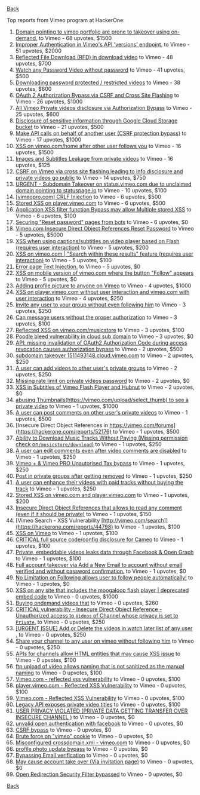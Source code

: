 [Back](../README.md)

Top reports from Vimeo program at HackerOne:

1. [Domain pointing to vimeo portfolio are prone to takeover using on-demand.](https://hackerone.com/reports/387307) to Vimeo - 68 upvotes, $1500
2. [Improper Authentication in Vimeo's API 'versions' endpoint.](https://hackerone.com/reports/328724) to Vimeo - 51 upvotes, $2000
3. [Reflected File Download (RFD) in download video](https://hackerone.com/reports/378941) to Vimeo - 48 upvotes, $700
4. [Watch any Password Video without password](https://hackerone.com/reports/155618) to Vimeo - 41 upvotes, $500
5. [Downloading password protected / restricted videos](https://hackerone.com/reports/145467) to Vimeo - 38 upvotes, $600
6. [OAuth 2 Authorization Bypass via CSRF and Cross Site Flashing](https://hackerone.com/reports/136582) to Vimeo - 26 upvotes, $1000
7. [All Vimeo Private videos disclosure via Authorization Bypass](https://hackerone.com/reports/137502) to Vimeo - 25 upvotes, $600
8. [Disclosure of sensitive information through Google Cloud Storage bucket](https://hackerone.com/reports/176013) to Vimeo - 21 upvotes, $500
9. [Make API calls on behalf of another user (CSRF protection bypass)](https://hackerone.com/reports/44146) to Vimeo - 17 upvotes, $1000
10. [XSS on vimeo.com/home after other user follows you](https://hackerone.com/reports/87854) to Vimeo - 16 upvotes, $1500
11. [Images and Subtitles Leakage from private videos](https://hackerone.com/reports/136850) to Vimeo - 16 upvotes, $125
12. [CSRF on Vimeo via cross site flashing leading to info disclosure and private videos go public](https://hackerone.com/reports/136481) to Vimeo - 14 upvotes, $750
13. [URGENT - Subdomain Takeover on status.vimeo.com due to unclaimed domain pointing to statuspage.io](https://hackerone.com/reports/49663) to Vimeo - 10 upvotes, $100
14. [[vimeopro.com] CRLF Injection](https://hackerone.com/reports/39181) to Vimeo - 6 upvotes, $500
15. [Stored XSS on player.vimeo.com](https://hackerone.com/reports/85488) to Vimeo - 6 upvotes, $500
16. [Application XSS filter function Bypass may allow Multiple stored XSS](https://hackerone.com/reports/44217) to Vimeo - 6 upvotes, $100
17. [Securing "Reset password" pages from bots](https://hackerone.com/reports/43807) to Vimeo - 6 upvotes, $0
18. [Vimeo.com Insecure Direct Object References Reset Password](https://hackerone.com/reports/42587) to Vimeo - 5 upvotes, $5000
19. [XSS when using captions/subtitles on video player based on Flash (requires user interaction)](https://hackerone.com/reports/88508) to Vimeo - 5 upvotes, $200
20. [XSS on vimeo.com | "Search within these results" feature (requires user interaction)](https://hackerone.com/reports/88105) to Vimeo - 5 upvotes, $100
21. [Error page Text Injection.](https://hackerone.com/reports/130914) to Vimeo - 5 upvotes, $0
22. [XSS on mobile version of vimeo.com where the button "Follow" appears](https://hackerone.com/reports/88088) to Vimeo - 5 upvotes, $0
23. [Adding profile picture to anyone on Vimeo](https://hackerone.com/reports/43617) to Vimeo - 4 upvotes, $1000
24. [XSS on player.vimeo.com without user interaction and vimeo.com with user interaction](https://hackerone.com/reports/96229) to Vimeo - 4 upvotes, $250
25. [Invite any user to your group without even following him](https://hackerone.com/reports/52707) to Vimeo - 3 upvotes, $250
26. [Can message users without the proper authorization](https://hackerone.com/reports/46113) to Vimeo - 3 upvotes, $100
27. [Reflected XSS on vimeo.com/musicstore](https://hackerone.com/reports/85615) to Vimeo - 3 upvotes, $100
28. [Poodle bleed vulnerability in cloud sub domain](https://hackerone.com/reports/44202) to Vimeo - 3 upvotes, $0
29. [API: missing invalidation of OAuth2 Authorization Code during access revocation causes authorization bypass](https://hackerone.com/reports/57603) to Vimeo - 2 upvotes, $500
30. [subdomain takeover 1511493148.cloud.vimeo.com](https://hackerone.com/reports/46954) to Vimeo - 2 upvotes, $250
31. [A user can add videos to other user's private groups](https://hackerone.com/reports/50786) to Vimeo - 2 upvotes, $250
32. [Missing rate limit on private videos password](https://hackerone.com/reports/124564) to Vimeo - 2 upvotes, $0
33. [XSS in Subtitles of Vimeo Flash Player and Hubnut](https://hackerone.com/reports/137023) to Vimeo - 2 upvotes, $0
34. [abusing Thumbnails(https://vimeo.com/upload/select_thumb) to see a private video](https://hackerone.com/reports/43850) to Vimeo - 1 upvotes, $1000
35. [A user can post comments on other user's private videos](https://hackerone.com/reports/50829) to Vimeo - 1 upvotes, $500
36. [Insecure Direct Object References in https://vimeo.com/forums](https://hackerone.com/reports/52176) to Vimeo - 1 upvotes, $500
37. [Ability to Download Music Tracks Without Paying (Missing permission check on`/musicstore/download`)](https://hackerone.com/reports/43770) to Vimeo - 1 upvotes, $250
38. [A user can edit comments even after video comments are disabled](https://hackerone.com/reports/50776) to Vimeo - 1 upvotes, $250
39. [Vimeo + &amp; Vimeo PRO Unautorised Tax bypass](https://hackerone.com/reports/49561) to Vimeo - 1 upvotes, $250
40. [Post in private groups after getting removed](https://hackerone.com/reports/51817) to Vimeo - 1 upvotes, $250
41. [A user can enhance their videos with paid tracks without buying the track](https://hackerone.com/reports/50941) to Vimeo - 1 upvotes, $250
42. [Stored XSS on vimeo.com and player.vimeo.com](https://hackerone.com/reports/87577) to Vimeo - 1 upvotes, $200
43. [Insecure Direct Object References that allows to read any comment (even if it should be private)](https://hackerone.com/reports/52181) to Vimeo - 1 upvotes, $150
44. [Vimeo Search - XSS Vulnerability [http://vimeo.com/search]](https://hackerone.com/reports/44798) to Vimeo - 1 upvotes, $100
45. [XSS on Vimeo](https://hackerone.com/reports/45484) to Vimeo - 1 upvotes, $100
46. [CRITICAL full source code/config disclosure for Cameo](https://hackerone.com/reports/43998) to Vimeo - 1 upvotes, $100
47. [Private, embeddable videos leaks data through Facebook &amp; Open Graph](https://hackerone.com/reports/121919) to Vimeo - 1 upvotes, $100
48. [Full account takeover via Add a New Email to account without email verified and without password confirmation.](https://hackerone.com/reports/45084) to Vimeo - 1 upvotes, $0
49. [No Limitation on Following allows user to follow people automatically!](https://hackerone.com/reports/43846) to Vimeo - 1 upvotes, $0
50. [XSS on any site that includes the moogaloop flash player | deprecated embed code](https://hackerone.com/reports/44512) to Vimeo - 0 upvotes, $1000
51. [Buying ondemand videos that](https://hackerone.com/reports/43602) to Vimeo - 0 upvotes, $260
52. [CRITICAL vulnerability - Insecure Direct Object Reference - Unauthorized access to `Videos` of Channel whose privacy is set to `Private`.](https://hackerone.com/reports/45960) to Vimeo - 0 upvotes, $250
53. [[URGENT ISSUE] Add or Delete the videos in watch later list of any user .](https://hackerone.com/reports/52982) to Vimeo - 0 upvotes, $250
54. [Share your channel to any user on vimeo without following him](https://hackerone.com/reports/52708) to Vimeo - 0 upvotes, $250
55. [APIs for channels allow HTML entities that may cause XSS issue](https://hackerone.com/reports/42702) to Vimeo - 0 upvotes, $100
56. [ftp upload of video allows naming that is not sanitized as the manual naming](https://hackerone.com/reports/45368) to Vimeo - 0 upvotes, $100
57. [Vimeo.com - reflected xss vulnerability](https://hackerone.com/reports/42584) to Vimeo - 0 upvotes, $100
58. [player.vimeo.com - Reflected XSS Vulnerability](https://hackerone.com/reports/43672) to Vimeo - 0 upvotes, $100
59. [Vimeo.com - Reflected XSS Vulnerability](https://hackerone.com/reports/42582) to Vimeo - 0 upvotes, $100
60. [Legacy API exposes private video titles](https://hackerone.com/reports/111386) to Vimeo - 0 upvotes, $100
61. [USER PRIVACY VIOLATED (PRIVATE DATA GETTING TRANSFER OVER INSECURE CHANNEL )](https://hackerone.com/reports/44056) to Vimeo - 0 upvotes, $0
62. [unvalid open authentication with facebook](https://hackerone.com/reports/44425) to Vimeo - 0 upvotes, $0
63. [CSRF bypass](https://hackerone.com/reports/45428) to Vimeo - 0 upvotes, $0
64. [Brute force on "vimeo" cookie](https://hackerone.com/reports/46109) to Vimeo - 0 upvotes, $0
65. [Misconfigured crossdomain.xml - vimeo.com](https://hackerone.com/reports/43070) to Vimeo - 0 upvotes, $0
66. [profile photo update bypass](https://hackerone.com/reports/43758) to Vimeo - 0 upvotes, $0
67. [Bypassing Email verification](https://hackerone.com/reports/49304) to Vimeo - 0 upvotes, $0
68. [May cause account take over (Via invitation page)](https://hackerone.com/reports/56182) to Vimeo - 0 upvotes, $0
69. [Open Redirection Security Filter bypassed](https://hackerone.com/reports/44157) to Vimeo - 0 upvotes, $0


[Back](../README.md)